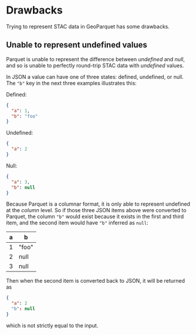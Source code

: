 # Drawbacks

Trying to represent STAC data in GeoParquet has some drawbacks.

## Unable to represent undefined values

Parquet is unable to represent the difference between _undefined_ and _null_, and so is unable to perfectly round-trip STAC data with _undefined_ values.

In JSON a value can have one of three states: defined, undefined, or null. The `"b"` key in the next three examples illustrates this:

Defined:

```json
{
  "a": 1,
  "b": "foo"
}
```

Undefined:

```json
{
  "a": 2
}
```

Null:

```json
{
  "a": 3,
  "b": null
}
```

Because Parquet is a columnar format, it is only able to represent undefined at the _column_ level. So if those three JSON items above were converted to Parquet, the column `"b"` would exist because it exists in the first and third item, and the second item would have `"b"` inferred as `null`:

| a   | b     |
| --- | ----- |
| 1   | "foo" |
| 2   | null  |
| 3   | null  |

Then when the second item is converted back to JSON, it will be returned as

```json
{
  "a": 2
  "b": null
}
```

which is not strictly equal to the input.
